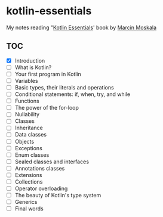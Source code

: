 # kotlin-essentials

My notes reading "[Kotlin Essentials][book]' book by [Marcin Moskala][marcin]

## TOC

* [x] Introduction
* [ ] What is Kotlin?
* [ ] Your first program in Kotlin
* [ ] Variables
* [ ] Basic types, their literals and operations
* [ ] Conditional statements: if, when, try, and while
* [ ] Functions
* [ ] The power of the for-loop
* [ ] Nullability
* [ ] Classes
* [ ] Inheritance
* [ ] Data classes
* [ ] Objects
* [ ] Exceptions
* [ ] Enum classes
* [ ] Sealed classes and interfaces
* [ ] Annotations classes
* [ ] Extensions
* [ ] Collections
* [ ] Operator overloading
* [ ] The beauty of Kotlin's type system
* [ ] Generics
* [ ] Final words

[book]: https://www.goodreads.com/book/show/83171300-kotlin-essentials
[marcin]: https://www.linkedin.com/in/marcin-moskala/
